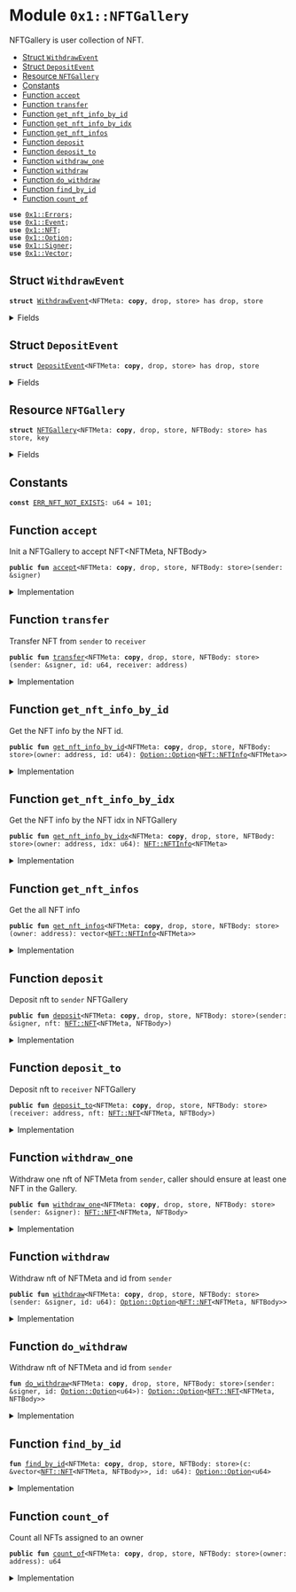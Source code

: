 
<a name="0x1_NFTGallery"></a>

# Module `0x1::NFTGallery`

NFTGallery is user collection of NFT.


-  [Struct `WithdrawEvent`](#0x1_NFTGallery_WithdrawEvent)
-  [Struct `DepositEvent`](#0x1_NFTGallery_DepositEvent)
-  [Resource `NFTGallery`](#0x1_NFTGallery_NFTGallery)
-  [Constants](#@Constants_0)
-  [Function `accept`](#0x1_NFTGallery_accept)
-  [Function `transfer`](#0x1_NFTGallery_transfer)
-  [Function `get_nft_info_by_id`](#0x1_NFTGallery_get_nft_info_by_id)
-  [Function `get_nft_info_by_idx`](#0x1_NFTGallery_get_nft_info_by_idx)
-  [Function `get_nft_infos`](#0x1_NFTGallery_get_nft_infos)
-  [Function `deposit`](#0x1_NFTGallery_deposit)
-  [Function `deposit_to`](#0x1_NFTGallery_deposit_to)
-  [Function `withdraw_one`](#0x1_NFTGallery_withdraw_one)
-  [Function `withdraw`](#0x1_NFTGallery_withdraw)
-  [Function `do_withdraw`](#0x1_NFTGallery_do_withdraw)
-  [Function `find_by_id`](#0x1_NFTGallery_find_by_id)
-  [Function `count_of`](#0x1_NFTGallery_count_of)


<pre><code><b>use</b> <a href="Errors.md#0x1_Errors">0x1::Errors</a>;
<b>use</b> <a href="Event.md#0x1_Event">0x1::Event</a>;
<b>use</b> <a href="NFT.md#0x1_NFT">0x1::NFT</a>;
<b>use</b> <a href="Option.md#0x1_Option">0x1::Option</a>;
<b>use</b> <a href="Signer.md#0x1_Signer">0x1::Signer</a>;
<b>use</b> <a href="Vector.md#0x1_Vector">0x1::Vector</a>;
</code></pre>



<a name="0x1_NFTGallery_WithdrawEvent"></a>

## Struct `WithdrawEvent`



<pre><code><b>struct</b> <a href="NFT.md#0x1_NFTGallery_WithdrawEvent">WithdrawEvent</a>&lt;NFTMeta: <b>copy</b>, drop, store&gt; has drop, store
</code></pre>



<details>
<summary>Fields</summary>


<dl>
<dt>
<code>owner: address</code>
</dt>
<dd>

</dd>
<dt>
<code>id: u64</code>
</dt>
<dd>

</dd>
</dl>


</details>

<a name="0x1_NFTGallery_DepositEvent"></a>

## Struct `DepositEvent`



<pre><code><b>struct</b> <a href="NFT.md#0x1_NFTGallery_DepositEvent">DepositEvent</a>&lt;NFTMeta: <b>copy</b>, drop, store&gt; has drop, store
</code></pre>



<details>
<summary>Fields</summary>


<dl>
<dt>
<code>owner: address</code>
</dt>
<dd>

</dd>
<dt>
<code>id: u64</code>
</dt>
<dd>

</dd>
</dl>


</details>

<a name="0x1_NFTGallery_NFTGallery"></a>

## Resource `NFTGallery`



<pre><code><b>struct</b> <a href="NFT.md#0x1_NFTGallery">NFTGallery</a>&lt;NFTMeta: <b>copy</b>, drop, store, NFTBody: store&gt; has store, key
</code></pre>



<details>
<summary>Fields</summary>


<dl>
<dt>
<code>withdraw_events: <a href="Event.md#0x1_Event_EventHandle">Event::EventHandle</a>&lt;<a href="NFT.md#0x1_NFTGallery_WithdrawEvent">NFTGallery::WithdrawEvent</a>&lt;NFTMeta&gt;&gt;</code>
</dt>
<dd>

</dd>
<dt>
<code>deposit_events: <a href="Event.md#0x1_Event_EventHandle">Event::EventHandle</a>&lt;<a href="NFT.md#0x1_NFTGallery_DepositEvent">NFTGallery::DepositEvent</a>&lt;NFTMeta&gt;&gt;</code>
</dt>
<dd>

</dd>
<dt>
<code>items: vector&lt;<a href="NFT.md#0x1_NFT_NFT">NFT::NFT</a>&lt;NFTMeta, NFTBody&gt;&gt;</code>
</dt>
<dd>

</dd>
</dl>


</details>

<a name="@Constants_0"></a>

## Constants


<a name="0x1_NFTGallery_ERR_NFT_NOT_EXISTS"></a>



<pre><code><b>const</b> <a href="NFT.md#0x1_NFTGallery_ERR_NFT_NOT_EXISTS">ERR_NFT_NOT_EXISTS</a>: u64 = 101;
</code></pre>



<a name="0x1_NFTGallery_accept"></a>

## Function `accept`

Init a NFTGallery to accept NFT<NFTMeta, NFTBody>


<pre><code><b>public</b> <b>fun</b> <a href="NFT.md#0x1_NFTGallery_accept">accept</a>&lt;NFTMeta: <b>copy</b>, drop, store, NFTBody: store&gt;(sender: &signer)
</code></pre>



<details>
<summary>Implementation</summary>


<pre><code><b>public</b> <b>fun</b> <a href="NFT.md#0x1_NFTGallery_accept">accept</a>&lt;NFTMeta: <b>copy</b> + store + drop, NFTBody: store&gt;(sender: &signer) {
    <b>let</b> gallery = <a href="NFT.md#0x1_NFTGallery">NFTGallery</a> {
        withdraw_events: <a href="Event.md#0x1_Event_new_event_handle">Event::new_event_handle</a>&lt;<a href="NFT.md#0x1_NFTGallery_WithdrawEvent">WithdrawEvent</a>&lt;NFTMeta&gt;&gt;(sender),
        deposit_events: <a href="Event.md#0x1_Event_new_event_handle">Event::new_event_handle</a>&lt;<a href="NFT.md#0x1_NFTGallery_DepositEvent">DepositEvent</a>&lt;NFTMeta&gt;&gt;(sender),
        items: <a href="Vector.md#0x1_Vector_empty">Vector::empty</a>&lt;<a href="NFT.md#0x1_NFT">NFT</a>&lt;NFTMeta, NFTBody&gt;&gt;(),
    };
    move_to(sender, gallery);
}
</code></pre>



</details>

<a name="0x1_NFTGallery_transfer"></a>

## Function `transfer`

Transfer NFT from <code>sender</code> to <code>receiver</code>


<pre><code><b>public</b> <b>fun</b> <a href="NFT.md#0x1_NFTGallery_transfer">transfer</a>&lt;NFTMeta: <b>copy</b>, drop, store, NFTBody: store&gt;(sender: &signer, id: u64, receiver: address)
</code></pre>



<details>
<summary>Implementation</summary>


<pre><code><b>public</b> <b>fun</b> <a href="NFT.md#0x1_NFTGallery_transfer">transfer</a>&lt;NFTMeta: <b>copy</b> + store + drop, NFTBody: store&gt;(sender: &signer, id: u64, receiver: address) <b>acquires</b> <a href="NFT.md#0x1_NFTGallery">NFTGallery</a> {
    <b>let</b> nft = <a href="NFT.md#0x1_NFTGallery_withdraw">withdraw</a>&lt;NFTMeta, NFTBody&gt;(sender, id);
    <b>assert</b>(<a href="Option.md#0x1_Option_is_some">Option::is_some</a>(&nft), <a href="Errors.md#0x1_Errors_not_published">Errors::not_published</a>(<a href="NFT.md#0x1_NFTGallery_ERR_NFT_NOT_EXISTS">ERR_NFT_NOT_EXISTS</a>));
    <b>let</b> nft = <a href="Option.md#0x1_Option_destroy_some">Option::destroy_some</a>(nft);
    <a href="NFT.md#0x1_NFTGallery_deposit_to">deposit_to</a>(receiver, nft)
}
</code></pre>



</details>

<a name="0x1_NFTGallery_get_nft_info_by_id"></a>

## Function `get_nft_info_by_id`

Get the NFT info by the NFT id.


<pre><code><b>public</b> <b>fun</b> <a href="NFT.md#0x1_NFTGallery_get_nft_info_by_id">get_nft_info_by_id</a>&lt;NFTMeta: <b>copy</b>, drop, store, NFTBody: store&gt;(owner: address, id: u64): <a href="Option.md#0x1_Option_Option">Option::Option</a>&lt;<a href="NFT.md#0x1_NFT_NFTInfo">NFT::NFTInfo</a>&lt;NFTMeta&gt;&gt;
</code></pre>



<details>
<summary>Implementation</summary>


<pre><code><b>public</b> <b>fun</b> <a href="NFT.md#0x1_NFTGallery_get_nft_info_by_id">get_nft_info_by_id</a>&lt;NFTMeta: <b>copy</b> + store + drop, NFTBody: store&gt;(owner: address, id: u64): <a href="Option.md#0x1_Option">Option</a>&lt;<a href="NFT.md#0x1_NFT_NFTInfo">NFT::NFTInfo</a>&lt;NFTMeta&gt;&gt; <b>acquires</b> <a href="NFT.md#0x1_NFTGallery">NFTGallery</a> {
    <b>let</b> gallery = borrow_global_mut&lt;<a href="NFT.md#0x1_NFTGallery">NFTGallery</a>&lt;NFTMeta, NFTBody&gt;&gt;(owner);
    <b>let</b> idx = <a href="NFT.md#0x1_NFTGallery_find_by_id">find_by_id</a>&lt;NFTMeta, NFTBody&gt;(&gallery.items, id);

    <b>let</b> info = <b>if</b> (<a href="Option.md#0x1_Option_is_some">Option::is_some</a>(&idx)) {
        <b>let</b> i = <a href="Option.md#0x1_Option_extract">Option::extract</a>(&<b>mut</b> idx);
        <b>let</b> nft = <a href="Vector.md#0x1_Vector_borrow">Vector::borrow</a>&lt;<a href="NFT.md#0x1_NFT">NFT</a>&lt;NFTMeta, NFTBody&gt;&gt;(&gallery.items, i);
        <a href="Option.md#0x1_Option_some">Option::some</a>(<a href="NFT.md#0x1_NFT_get_info">NFT::get_info</a>(nft))
    } <b>else</b> {
        <a href="Option.md#0x1_Option_none">Option::none</a>&lt;<a href="NFT.md#0x1_NFT_NFTInfo">NFT::NFTInfo</a>&lt;NFTMeta&gt;&gt;()
    };
    <b>return</b> info
}
</code></pre>



</details>

<a name="0x1_NFTGallery_get_nft_info_by_idx"></a>

## Function `get_nft_info_by_idx`

Get the NFT info by the NFT idx in NFTGallery


<pre><code><b>public</b> <b>fun</b> <a href="NFT.md#0x1_NFTGallery_get_nft_info_by_idx">get_nft_info_by_idx</a>&lt;NFTMeta: <b>copy</b>, drop, store, NFTBody: store&gt;(owner: address, idx: u64): <a href="NFT.md#0x1_NFT_NFTInfo">NFT::NFTInfo</a>&lt;NFTMeta&gt;
</code></pre>



<details>
<summary>Implementation</summary>


<pre><code><b>public</b> <b>fun</b> <a href="NFT.md#0x1_NFTGallery_get_nft_info_by_idx">get_nft_info_by_idx</a>&lt;NFTMeta: <b>copy</b> + store + drop, NFTBody: store&gt;(owner: address, idx: u64): <a href="NFT.md#0x1_NFT_NFTInfo">NFT::NFTInfo</a>&lt;NFTMeta&gt; <b>acquires</b> <a href="NFT.md#0x1_NFTGallery">NFTGallery</a> {
    <b>let</b> gallery = borrow_global_mut&lt;<a href="NFT.md#0x1_NFTGallery">NFTGallery</a>&lt;NFTMeta, NFTBody&gt;&gt;(owner);
    <b>let</b> nft = <a href="Vector.md#0x1_Vector_borrow">Vector::borrow</a>&lt;<a href="NFT.md#0x1_NFT">NFT</a>&lt;NFTMeta, NFTBody&gt;&gt;(&gallery.items, idx);
    <a href="NFT.md#0x1_NFT_get_info">NFT::get_info</a>(nft)
}
</code></pre>



</details>

<a name="0x1_NFTGallery_get_nft_infos"></a>

## Function `get_nft_infos`

Get the all NFT info


<pre><code><b>public</b> <b>fun</b> <a href="NFT.md#0x1_NFTGallery_get_nft_infos">get_nft_infos</a>&lt;NFTMeta: <b>copy</b>, drop, store, NFTBody: store&gt;(owner: address): vector&lt;<a href="NFT.md#0x1_NFT_NFTInfo">NFT::NFTInfo</a>&lt;NFTMeta&gt;&gt;
</code></pre>



<details>
<summary>Implementation</summary>


<pre><code><b>public</b> <b>fun</b> <a href="NFT.md#0x1_NFTGallery_get_nft_infos">get_nft_infos</a>&lt;NFTMeta: <b>copy</b> + store + drop, NFTBody: store&gt;(owner: address): vector&lt;<a href="NFT.md#0x1_NFT_NFTInfo">NFT::NFTInfo</a>&lt;NFTMeta&gt;&gt; <b>acquires</b> <a href="NFT.md#0x1_NFTGallery">NFTGallery</a> {
    <b>let</b> gallery = borrow_global_mut&lt;<a href="NFT.md#0x1_NFTGallery">NFTGallery</a>&lt;NFTMeta, NFTBody&gt;&gt;(owner);
    <b>let</b> infos = <a href="Vector.md#0x1_Vector_empty">Vector::empty</a>();
    <b>let</b> len = <a href="Vector.md#0x1_Vector_length">Vector::length</a>(&gallery.items);
    <b>let</b> idx = 0;
    <b>while</b> (len &gt; idx) {
        <b>let</b> nft = <a href="Vector.md#0x1_Vector_borrow">Vector::borrow</a>&lt;<a href="NFT.md#0x1_NFT">NFT</a>&lt;NFTMeta, NFTBody&gt;&gt;(&gallery.items, idx);
        <a href="Vector.md#0x1_Vector_push_back">Vector::push_back</a>(&<b>mut</b> infos, <a href="NFT.md#0x1_NFT_get_info">NFT::get_info</a>(nft));
        idx = idx + 1;
    };
    infos
}
</code></pre>



</details>

<a name="0x1_NFTGallery_deposit"></a>

## Function `deposit`

Deposit nft to <code>sender</code> NFTGallery


<pre><code><b>public</b> <b>fun</b> <a href="NFT.md#0x1_NFTGallery_deposit">deposit</a>&lt;NFTMeta: <b>copy</b>, drop, store, NFTBody: store&gt;(sender: &signer, nft: <a href="NFT.md#0x1_NFT_NFT">NFT::NFT</a>&lt;NFTMeta, NFTBody&gt;)
</code></pre>



<details>
<summary>Implementation</summary>


<pre><code><b>public</b> <b>fun</b> <a href="NFT.md#0x1_NFTGallery_deposit">deposit</a>&lt;NFTMeta: <b>copy</b> + store + drop, NFTBody: store&gt;(sender: &signer, nft: <a href="NFT.md#0x1_NFT">NFT</a>&lt;NFTMeta, NFTBody&gt;) <b>acquires</b> <a href="NFT.md#0x1_NFTGallery">NFTGallery</a> {
    <b>let</b> sender_addr = <a href="Signer.md#0x1_Signer_address_of">Signer::address_of</a>(sender);
    <a href="NFT.md#0x1_NFTGallery_deposit_to">deposit_to</a>(sender_addr, nft)
}
</code></pre>



</details>

<a name="0x1_NFTGallery_deposit_to"></a>

## Function `deposit_to`

Deposit nft to <code>receiver</code> NFTGallery


<pre><code><b>public</b> <b>fun</b> <a href="NFT.md#0x1_NFTGallery_deposit_to">deposit_to</a>&lt;NFTMeta: <b>copy</b>, drop, store, NFTBody: store&gt;(receiver: address, nft: <a href="NFT.md#0x1_NFT_NFT">NFT::NFT</a>&lt;NFTMeta, NFTBody&gt;)
</code></pre>



<details>
<summary>Implementation</summary>


<pre><code><b>public</b> <b>fun</b> <a href="NFT.md#0x1_NFTGallery_deposit_to">deposit_to</a>&lt;NFTMeta: <b>copy</b> + store + drop, NFTBody: store&gt;(receiver: address, nft: <a href="NFT.md#0x1_NFT">NFT</a>&lt;NFTMeta, NFTBody&gt;) <b>acquires</b> <a href="NFT.md#0x1_NFTGallery">NFTGallery</a> {
    <b>let</b> gallery = borrow_global_mut&lt;<a href="NFT.md#0x1_NFTGallery">NFTGallery</a>&lt;NFTMeta, NFTBody&gt;&gt;(receiver);
    <a href="Event.md#0x1_Event_emit_event">Event::emit_event</a>(&<b>mut</b> gallery.deposit_events, <a href="NFT.md#0x1_NFTGallery_DepositEvent">DepositEvent</a>&lt;NFTMeta&gt; { id: <a href="NFT.md#0x1_NFT_get_id">NFT::get_id</a>(&nft), owner: receiver });
    <a href="Vector.md#0x1_Vector_push_back">Vector::push_back</a>(&<b>mut</b> gallery.items, nft);
}
</code></pre>



</details>

<a name="0x1_NFTGallery_withdraw_one"></a>

## Function `withdraw_one`

Withdraw one nft of NFTMeta from <code>sender</code>, caller should ensure at least one NFT in the Gallery.


<pre><code><b>public</b> <b>fun</b> <a href="NFT.md#0x1_NFTGallery_withdraw_one">withdraw_one</a>&lt;NFTMeta: <b>copy</b>, drop, store, NFTBody: store&gt;(sender: &signer): <a href="NFT.md#0x1_NFT_NFT">NFT::NFT</a>&lt;NFTMeta, NFTBody&gt;
</code></pre>



<details>
<summary>Implementation</summary>


<pre><code><b>public</b> <b>fun</b> <a href="NFT.md#0x1_NFTGallery_withdraw_one">withdraw_one</a>&lt;NFTMeta: <b>copy</b> + store + drop, NFTBody: store&gt;(sender: &signer): <a href="NFT.md#0x1_NFT">NFT</a>&lt;NFTMeta, NFTBody&gt; <b>acquires</b> <a href="NFT.md#0x1_NFTGallery">NFTGallery</a> {
    <b>let</b> nft = <a href="NFT.md#0x1_NFTGallery_do_withdraw">do_withdraw</a>&lt;NFTMeta, NFTBody&gt;(sender, <a href="Option.md#0x1_Option_none">Option::none</a>());
    <a href="Option.md#0x1_Option_destroy_some">Option::destroy_some</a>(nft)
}
</code></pre>



</details>

<a name="0x1_NFTGallery_withdraw"></a>

## Function `withdraw`

Withdraw nft of NFTMeta and id from <code>sender</code>


<pre><code><b>public</b> <b>fun</b> <a href="NFT.md#0x1_NFTGallery_withdraw">withdraw</a>&lt;NFTMeta: <b>copy</b>, drop, store, NFTBody: store&gt;(sender: &signer, id: u64): <a href="Option.md#0x1_Option_Option">Option::Option</a>&lt;<a href="NFT.md#0x1_NFT_NFT">NFT::NFT</a>&lt;NFTMeta, NFTBody&gt;&gt;
</code></pre>



<details>
<summary>Implementation</summary>


<pre><code><b>public</b> <b>fun</b> <a href="NFT.md#0x1_NFTGallery_withdraw">withdraw</a>&lt;NFTMeta: <b>copy</b> + store + drop, NFTBody: store&gt;(sender: &signer, id: u64): <a href="Option.md#0x1_Option">Option</a>&lt;<a href="NFT.md#0x1_NFT">NFT</a>&lt;NFTMeta, NFTBody&gt;&gt; <b>acquires</b> <a href="NFT.md#0x1_NFTGallery">NFTGallery</a> {
    <a href="NFT.md#0x1_NFTGallery_do_withdraw">do_withdraw</a>(sender, <a href="Option.md#0x1_Option_some">Option::some</a>(id))
}
</code></pre>



</details>

<a name="0x1_NFTGallery_do_withdraw"></a>

## Function `do_withdraw`

Withdraw nft of NFTMeta and id from <code>sender</code>


<pre><code><b>fun</b> <a href="NFT.md#0x1_NFTGallery_do_withdraw">do_withdraw</a>&lt;NFTMeta: <b>copy</b>, drop, store, NFTBody: store&gt;(sender: &signer, id: <a href="Option.md#0x1_Option_Option">Option::Option</a>&lt;u64&gt;): <a href="Option.md#0x1_Option_Option">Option::Option</a>&lt;<a href="NFT.md#0x1_NFT_NFT">NFT::NFT</a>&lt;NFTMeta, NFTBody&gt;&gt;
</code></pre>



<details>
<summary>Implementation</summary>


<pre><code><b>fun</b> <a href="NFT.md#0x1_NFTGallery_do_withdraw">do_withdraw</a>&lt;NFTMeta: <b>copy</b> + store + drop, NFTBody: store&gt;(sender: &signer, id: <a href="Option.md#0x1_Option">Option</a>&lt;u64&gt;): <a href="Option.md#0x1_Option">Option</a>&lt;<a href="NFT.md#0x1_NFT">NFT</a>&lt;NFTMeta, NFTBody&gt;&gt; <b>acquires</b> <a href="NFT.md#0x1_NFTGallery">NFTGallery</a> {
    <b>let</b> sender_addr = <a href="Signer.md#0x1_Signer_address_of">Signer::address_of</a>(sender);
    <b>let</b> gallery = borrow_global_mut&lt;<a href="NFT.md#0x1_NFTGallery">NFTGallery</a>&lt;NFTMeta, NFTBody&gt;&gt;(sender_addr);
    <b>let</b> len = <a href="Vector.md#0x1_Vector_length">Vector::length</a>(&gallery.items);
    <b>let</b> nft = <b>if</b> (len == 0) {
        <a href="Option.md#0x1_Option_none">Option::none</a>()
    }<b>else</b> {
        <b>let</b> idx = <b>if</b> (<a href="Option.md#0x1_Option_is_some">Option::is_some</a>(&id)) {
            <b>let</b> id = <a href="Option.md#0x1_Option_extract">Option::extract</a>(&<b>mut</b> id);
            <a href="NFT.md#0x1_NFTGallery_find_by_id">find_by_id</a>(&gallery.items, id)
        }<b>else</b> {
            //default withdraw the last nft.
            <a href="Option.md#0x1_Option_some">Option::some</a>(len - 1)
        };

        <b>if</b> (<a href="Option.md#0x1_Option_is_some">Option::is_some</a>(&idx)) {
            <b>let</b> i = <a href="Option.md#0x1_Option_extract">Option::extract</a>(&<b>mut</b> idx);
            <b>let</b> nft = <a href="Vector.md#0x1_Vector_remove">Vector::remove</a>&lt;<a href="NFT.md#0x1_NFT">NFT</a>&lt;NFTMeta, NFTBody&gt;&gt;(&<b>mut</b> gallery.items, i);
            <a href="Event.md#0x1_Event_emit_event">Event::emit_event</a>(&<b>mut</b> gallery.withdraw_events, <a href="NFT.md#0x1_NFTGallery_WithdrawEvent">WithdrawEvent</a>&lt;NFTMeta&gt; { id: <a href="NFT.md#0x1_NFT_get_id">NFT::get_id</a>(&nft), owner: sender_addr });
            <a href="Option.md#0x1_Option_some">Option::some</a>(nft)
        }<b>else</b> {
            <a href="Option.md#0x1_Option_none">Option::none</a>()
        }
    };
    nft
}
</code></pre>



</details>

<a name="0x1_NFTGallery_find_by_id"></a>

## Function `find_by_id`



<pre><code><b>fun</b> <a href="NFT.md#0x1_NFTGallery_find_by_id">find_by_id</a>&lt;NFTMeta: <b>copy</b>, drop, store, NFTBody: store&gt;(c: &vector&lt;<a href="NFT.md#0x1_NFT_NFT">NFT::NFT</a>&lt;NFTMeta, NFTBody&gt;&gt;, id: u64): <a href="Option.md#0x1_Option_Option">Option::Option</a>&lt;u64&gt;
</code></pre>



<details>
<summary>Implementation</summary>


<pre><code><b>fun</b> <a href="NFT.md#0x1_NFTGallery_find_by_id">find_by_id</a>&lt;NFTMeta: <b>copy</b> + store + drop, NFTBody: store&gt;(c: &vector&lt;<a href="NFT.md#0x1_NFT">NFT</a>&lt;NFTMeta, NFTBody&gt;&gt;, id: u64): <a href="Option.md#0x1_Option">Option</a>&lt;u64&gt; {
    <b>let</b> len = <a href="Vector.md#0x1_Vector_length">Vector::length</a>(c);
    <b>if</b> (len == 0) {
        <b>return</b> <a href="Option.md#0x1_Option_none">Option::none</a>()
    };
    <b>let</b> idx = len - 1;
    <b>loop</b> {
        <b>let</b> nft = <a href="Vector.md#0x1_Vector_borrow">Vector::borrow</a>(c, idx);
        <b>if</b> (<a href="NFT.md#0x1_NFT_get_id">NFT::get_id</a>(nft) == id) {
            <b>return</b> <a href="Option.md#0x1_Option_some">Option::some</a>(idx)
        };
        <b>if</b> (idx == 0) {
            <b>return</b> <a href="Option.md#0x1_Option_none">Option::none</a>()
        };
        idx = idx - 1;
    }
}
</code></pre>



</details>

<a name="0x1_NFTGallery_count_of"></a>

## Function `count_of`

Count all NFTs assigned to an owner


<pre><code><b>public</b> <b>fun</b> <a href="NFT.md#0x1_NFTGallery_count_of">count_of</a>&lt;NFTMeta: <b>copy</b>, drop, store, NFTBody: store&gt;(owner: address): u64
</code></pre>



<details>
<summary>Implementation</summary>


<pre><code><b>public</b> <b>fun</b> <a href="NFT.md#0x1_NFTGallery_count_of">count_of</a>&lt;NFTMeta: <b>copy</b> + store + drop, NFTBody: store&gt;(owner: address): u64 <b>acquires</b> <a href="NFT.md#0x1_NFTGallery">NFTGallery</a> {
    <b>let</b> gallery = borrow_global_mut&lt;<a href="NFT.md#0x1_NFTGallery">NFTGallery</a>&lt;NFTMeta, NFTBody&gt;&gt;(owner);
    <a href="Vector.md#0x1_Vector_length">Vector::length</a>(&gallery.items)
}
</code></pre>



</details>
